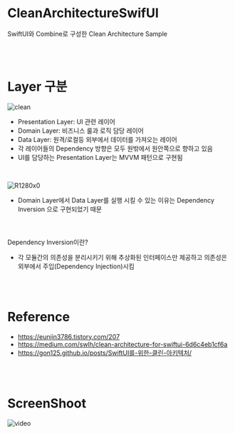 # CleanArchitectureSwifUI

SwiftUI와 Combine로 구성한 Clean Architecture Sample

<BR>
<BR>

# Layer 구분

![clean](https://user-images.githubusercontent.com/26737689/156976845-04989d1e-34f2-4e37-8abf-c0d6779c776b.png)

- Presentation Layer: UI 관련 레이어
- Domain Layer: 비즈니스 룰과 로직 담당 레이어
- Data Layer: 원격/로컬등 외부에서 데이터를 가져오는 레이어
- 각 레이어들의 Dependency 방향은 모두 원밖에서 원안쪽으로 향하고 있음
- UI를 담당하는 Presentation Layer는 MVVM 패턴으로 구현됨

<BR>

![R1280x0](https://user-images.githubusercontent.com/26737689/156977195-6d876abb-5bb8-47cb-b63c-e2a1b57b8173.png)

- Domain Layer에서 Data Layer를 실행 시킬 수 있는 이유는 Dependency Inversion 으로 구현되었기 때문

<BR>

###

Dependency Inversion이란?

- 각 모듈간의 의존성을 분리시키기 위해 추상화된 인터페이스만 제공하고 의존성은 외부에서 주입(Dependency Injection)시킴

<BR>
<BR>

# Reference

- https://eunjin3786.tistory.com/207
- https://medium.com/swlh/clean-architecture-for-swiftui-6d6c4eb1cf6a
- https://gon125.github.io/posts/SwiftUI를-위한-클린-아키텍처/

<BR>
<BR>

# ScreenShoot

![video](https://user-images.githubusercontent.com/26737689/156978608-6eb89f93-a490-48c9-9248-49964354c0d4.gif)
